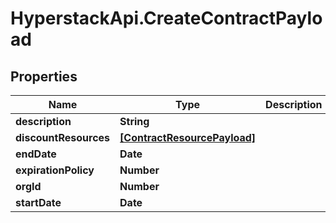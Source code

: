 # HyperstackApi.CreateContractPayload

## Properties

Name | Type | Description | Notes
------------ | ------------- | ------------- | -------------
**description** | **String** |  | [optional] 
**discountResources** | [**[ContractResourcePayload]**](ContractResourcePayload.md) |  | 
**endDate** | **Date** |  | [optional] 
**expirationPolicy** | **Number** |  | 
**orgId** | **Number** |  | 
**startDate** | **Date** |  | [optional] 


